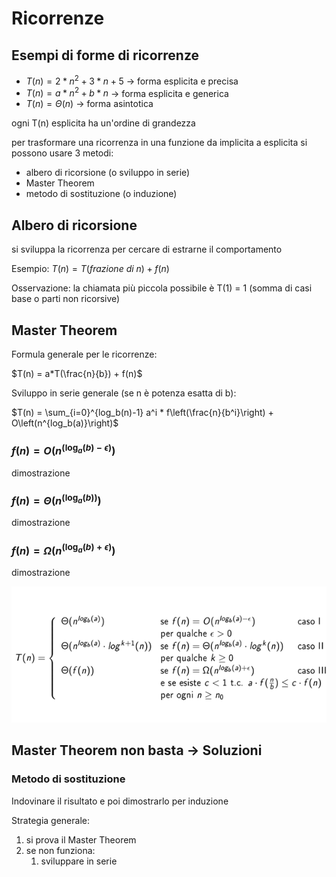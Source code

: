 # Ricorrenze

## Esempi di forme di ricorrenze
- $T(n) = 2*n^2 + 3*n + 5$ -> forma esplicita e precisa
- $T(n) = a*n^2 + b*n$ -> forma esplicita e generica
- $T(n) = \Theta(n)$ -> forma asintotica

ogni T(n) esplicita ha un'ordine di grandezza

per trasformare una ricorrenza in una funzione da implicita a esplicita si possono usare 3 metodi:
- albero di ricorsione (o sviluppo in serie)
- Master Theorem
- metodo di sostituzione (o induzione)

## Albero di ricorsione
si sviluppa la ricorrenza per cercare di estrarne il comportamento

Esempio:
$T(n) = T(frazione\ di\ n) + f(n)$

Osservazione: la chiamata più piccola possibile è T(1) = 1 (somma di casi base o parti non ricorsive)

## Master Theorem
Formula generale per le ricorrenze:

$T(n) = a*T(\frac{n}{b}) + f(n)$

Sviluppo in serie generale (se n è potenza esatta di b):

$T(n) = \sum_{i=0}^{log_b(n)-1} a^i * f\left(\frac{n}{b^i}\right) + O\left(n^{log_b(a)}\right)$



### $f(n) = O(n^{(\log_a{(b)} - \epsilon)})$
dimostrazione
### $f(n) = \Theta(n^{(\log_a{(b)})})$
dimostrazione
### $f(n) = \Omega(n^{(\log_a{(b)} + \epsilon)})$
dimostrazione

![alt text](images/02_00.png)


## Master Theorem non basta -> Soluzioni
### Metodo di sostituzione
Indovinare il risultato e poi dimostrarlo per induzione

Strategia generale:
1. si prova il Master Theorem
2. se non funziona:
    1. sviluppare in serie